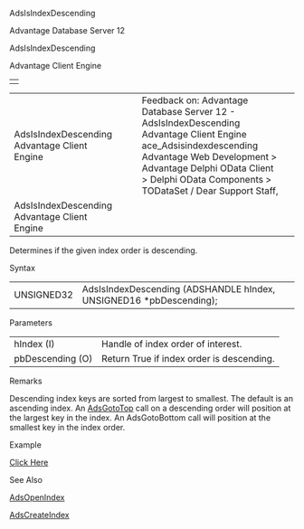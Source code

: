 AdsIsIndexDescending




Advantage Database Server 12  

AdsIsIndexDescending

Advantage Client Engine

|  |
| --- |
|  |

|  |  |  |  |  |
| --- | --- | --- | --- | --- |
| AdsIsIndexDescending  Advantage Client Engine |  |  | Feedback on: Advantage Database Server 12 - AdsIsIndexDescending Advantage Client Engine ace\_Adsisindexdescending Advantage Web Development > Advantage Delphi OData Client > Delphi OData Components > TODataSet / Dear Support Staff, |  |
| AdsIsIndexDescending  Advantage Client Engine |  |  |  |  |

Determines if the given index order is descending.

Syntax

|  |  |
| --- | --- |
| UNSIGNED32 | AdsIsIndexDescending (ADSHANDLE hIndex,  UNSIGNED16 \*pbDescending); |

Parameters

|  |  |
| --- | --- |
| hIndex (I) | Handle of index order of interest. |
| pbDescending (O) | Return True if index order is descending. |

Remarks

Descending index keys are sorted from largest to smallest. The default is an ascending index. An [AdsGotoTop](ace_adsgototop.htm) call on a descending order will position at the largest key in the index. An AdsGotoBottom call will position at the smallest key in the index order.

Example

[Click Here](ace_examples.htm#adsisindexdescendingexample)

See Also

[AdsOpenIndex](ace_adsopenindex.htm)

[AdsCreateIndex](ace_adscreateindex.htm)